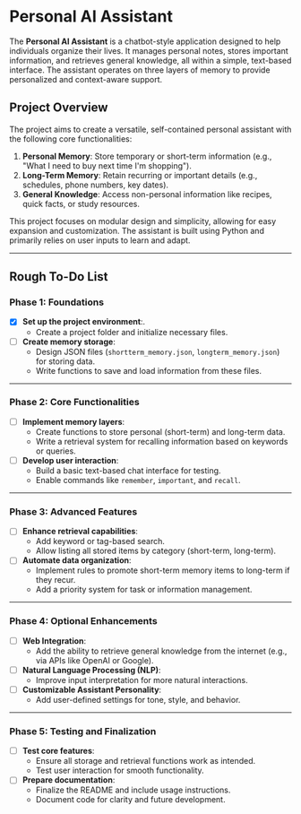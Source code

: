 # Personal AI Assistant

The **Personal AI Assistant** is a chatbot-style application designed to help individuals organize their lives. It manages personal notes, stores important information, and retrieves general knowledge, all within a simple, text-based interface. The assistant operates on three layers of memory to provide personalized and context-aware support.

## Project Overview

The project aims to create a versatile, self-contained personal assistant with the following core functionalities:

1. **Personal Memory**: Store temporary or short-term information (e.g., "What I need to buy next time I'm shopping").
2. **Long-Term Memory**: Retain recurring or important details (e.g., schedules, phone numbers, key dates).
3. **General Knowledge**: Access non-personal information like recipes, quick facts, or study resources.

This project focuses on modular design and simplicity, allowing for easy expansion and customization. The assistant is built using Python and primarily relies on user inputs to learn and adapt.

---

## Rough To-Do List

### **Phase 1: Foundations**
- [X] **Set up the project environment**:.
  - Create a project folder and initialize necessary files.
- [ ] **Create memory storage**:
  - Design JSON files (`shortterm_memory.json`, `longterm_memory.json`) for storing data.
  - Write functions to save and load information from these files.

---

### **Phase 2: Core Functionalities**
- [ ] **Implement memory layers**:
  - Create functions to store personal (short-term) and long-term data.
  - Write a retrieval system for recalling information based on keywords or queries.
- [ ] **Develop user interaction**:
  - Build a basic text-based chat interface for testing.
  - Enable commands like `remember`, `important`, and `recall`.
  
---

### **Phase 3: Advanced Features**
- [ ] **Enhance retrieval capabilities**:
  - Add keyword or tag-based search.
  - Allow listing all stored items by category (short-term, long-term).
- [ ] **Automate data organization**:
  - Implement rules to promote short-term memory items to long-term if they recur.
  - Add a priority system for task or information management.

---

### **Phase 4: Optional Enhancements**
- [ ] **Web Integration**:
  - Add the ability to retrieve general knowledge from the internet (e.g., via APIs like OpenAI or Google).
- [ ] **Natural Language Processing (NLP)**:
  - Improve input interpretation for more natural interactions.
- [ ] **Customizable Assistant Personality**:
  - Add user-defined settings for tone, style, and behavior.

---

### **Phase 5: Testing and Finalization**
- [ ] **Test core features**:
  - Ensure all storage and retrieval functions work as intended.
  - Test user interaction for smooth functionality.
- [ ] **Prepare documentation**:
  - Finalize the README and include usage instructions.
  - Document code for clarity and future development.

